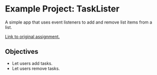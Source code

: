 # Example Project: TaskLister
A simple app that uses event listeners to add and remove list items from a list.

[Link to original assignment.](https://learning.flatironschool.com/courses/6442/assignments/239565?module_item_id=563445)

## Objectives
* Let users add tasks.
* Let users remove tasks.
